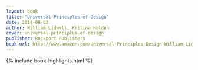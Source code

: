 ```yaml
---
layout: book
title: "Universal Principles of Design"
date: 2014-08-02
author: William Lidwell, Kritina Holden
cover: universal-principles-of-design
publisher: Rockport Publishers
book-url: http://www.amazon.com/Universal-Principles-Design-William-Lidwell-ebook/dp/B003M6A2FW/
---
```


{% include book-highlights.html %}
